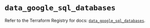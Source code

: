 # `data_google_sql_databases`

Refer to the Terraform Registry for docs: [`data_google_sql_databases`](https://registry.terraform.io/providers/hashicorp/google/6.49.2/docs/data-sources/sql_databases).
